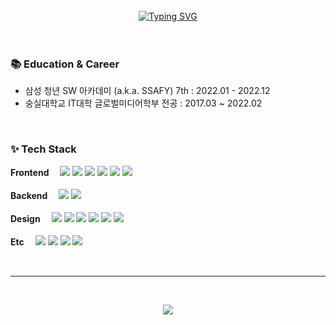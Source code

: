 <div align="center">
  <br><br><br>
  
[![Typing SVG](https://readme-typing-svg.herokuapp.com?font=Oleo+Script&color=FFFFFF&size=35&center=true&vCenter=true&width=404&height=53&lines=%E3%80%80%E3%80%80Hi+there%2C+I'm+Jeongmin.+%E3%80%80%E3%80%80)](https://git.io/typing-svg)
<br><br><br>

</div>

### 📚 Education & Career 
- 삼성 청년 SW 아카데미 (a.k.a. SSAFY) 7th : 2022.01 - 2022.12
- 숭실대학교 IT대학 글로벌미디어학부 전공 : 2017.03 ~ 2022.02

<br />

### ✨ Tech Stack

<p>
<b>Frontend　</b>
<img src="https://img.shields.io/badge/html5-E34F26?style=for-the-badge&logo=html5&logoColor=white">
<img src="https://img.shields.io/badge/css-1572B6?style=for-the-badge&logo=css3&logoColor=white"> <img src="https://img.shields.io/badge/javascript-F7DF1E?style=for-the-badge&logo=javascript&logoColor=black"> <img src="https://img.shields.io/badge/typescript-3178C6?style=for-the-badge&logo=typescript&logoColor=white">
<img src="https://img.shields.io/badge/react.js-61DAFB?style=for-the-badge&logo=react&logoColor=black">
<img src="https://img.shields.io/badge/vue.js-4FC08D?style=for-the-badge&logo=vue.js&logoColor=white">
<br /><br />
<b>Backend　</b>
<img src="https://img.shields.io/badge/mysql-4479A1?style=for-the-badge&logo=mysql&logoColor=white">
<img src="https://img.shields.io/badge/java-007396?style=for-the-badge&logo=Java&logoColor=white">
<br /><br />
<b>Design　</b>
<img src="https://img.shields.io/badge/figma-F24E1E?style=for-the-badge&logo=figma&logoColor=white">
<img src="https://img.shields.io/badge/photoshop-31A8FF?style=for-the-badge&logo=adobe photoshop&logoColor=white">
<img src="https://img.shields.io/badge/adobe xd-FF61F6?style=for-the-badge&logo=adobexd&logoColor=white">
<img src="https://img.shields.io/badge/premiere Pro-9999FF?style=for-the-badge&logo=adobepremierePro&logoColor=white">
<img src="https://img.shields.io/badge/Illustrator-FF9A00?style=for-the-badge&logo=adobeillustrator&logoColor=white">
<img src="https://img.shields.io/badge/3ds max-0696D7?style=for-the-badge&logo=3ds max&logoColor=white">
<br /><br />
<b>Etc　</b>
 <img src="https://img.shields.io/badge/git-F05032?style=for-the-badge&logo=git&logoColor=white">
<img src="https://img.shields.io/badge/gitlab-FC6D26?style=for-the-badge&logo=gitlab&logoColor=white">
<img src="https://img.shields.io/badge/jirasoftware-0052CC?style=for-the-badge&logo=jira software&logoColor=white">
<img src="https://img.shields.io/badge/notion-000000?style=for-the-badge&logo=notion&logoColor=white">
</p>

<br />


---

<br />

<!--<a href="https://github.com/anuraghazra/github-readme-stats">
  <img src="https://github-readme-stats.vercel.app/api?username=jmlee9707&show_icons=true&theme=dracula&hide_border=true&bg_color=20232a&icon_color=E3E3E3A8&text_color=fff&title_color=918FE0" width=49.2% />
<a href="https://github.com/devpla/github-stats">
 <img src="https://raw.githubusercontent.com/jmlee9707/github-stats/output/generated/languages.svg" width=49.2% />
</a>
-->
<p align="center">
<img src="http://mazassumnida.wtf/api/v2/generate_badge?boj=jmlee9707">
</p>
